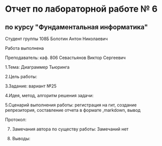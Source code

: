 # Отчет по лабораторной работе № 6
## по курсу "Фундаментальная информатика"

Студент группы 108Б Болотин Антон Николаевич

Работа выполнена

Преподаватель: каф. 806 Севастьянов Виктор Сергеевич

1.Тема: Диаграммер Тьюринга

2.Цель работы:

З.3адание: вариант №25

4.Идея, метод, алгоритм решения задачи:

5.Сценарий выполнения работы: регистрация на гит, создание репрезитория, составление отчета в формате ,markdown, вывод

Протокол:

7. Замечания автора по существу работы: 
Замечаний нет

8. Выводы: 
